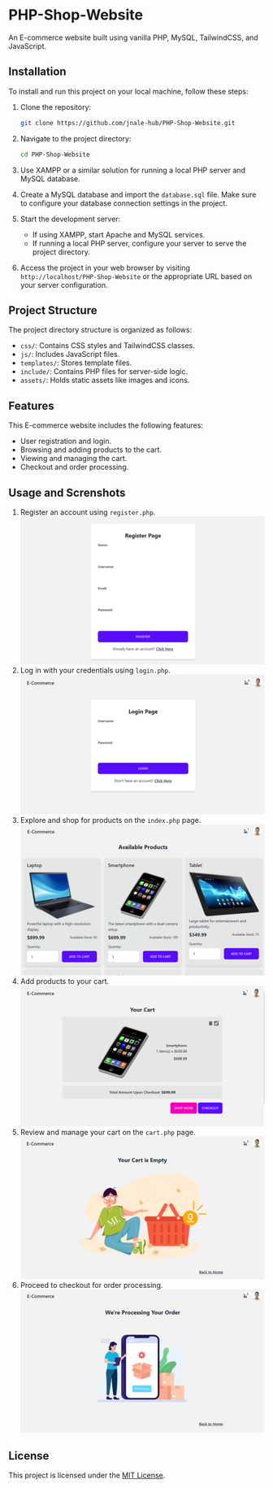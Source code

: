 # PHP-Shop-Website

An E-commerce website built using vanilla PHP, MySQL, TailwindCSS, and JavaScript.

## Installation

To install and run this project on your local machine, follow these steps:

1. Clone the repository:
   ```bash
   git clone https://github.com/jnale-hub/PHP-Shop-Website.git
   ```

2. Navigate to the project directory:
   ```bash
   cd PHP-Shop-Website
   ```

3. Use XAMPP or a similar solution for running a local PHP server and MySQL database.

4. Create a MySQL database and import the `database.sql` file. Make sure to configure your database connection settings in the project.

5. Start the development server:
   - If using XAMPP, start Apache and MySQL services.
   - If running a local PHP server, configure your server to serve the project directory.

6. Access the project in your web browser by visiting `http://localhost/PHP-Shop-Website` or the appropriate URL based on your server configuration.

## Project Structure

The project directory structure is organized as follows:

- `css/`: Contains CSS styles and TailwindCSS classes.
- `js/`: Includes JavaScript files.
- `templates/`: Stores template files.
- `include/`: Contains PHP files for server-side logic.
- `assets/`: Holds static assets like images and icons.

## Features

This E-commerce website includes the following features:

- User registration and login.
- Browsing and adding products to the cart.
- Viewing and managing the cart.
- Checkout and order processing.

## Usage and Screnshots

1. Register an account using `register.php`.
![Register Page](assets/register.png)
2. Log in with your credentials using `login.php`.
![Login Page](assets/login.png)
3. Explore and shop for products on the `index.php` page.
![Product Page](assets/index.png)
4. Add products to your cart.
![Cart Page](assets/cart.png)
5. Review and manage your cart on the `cart.php` page.
![Empty Cart Page](assets/empty.png)
6. Proceed to checkout for order processing.
![Processing Page](assets/order.png)

## License

This project is licensed under the [MIT License](LICENSE).
